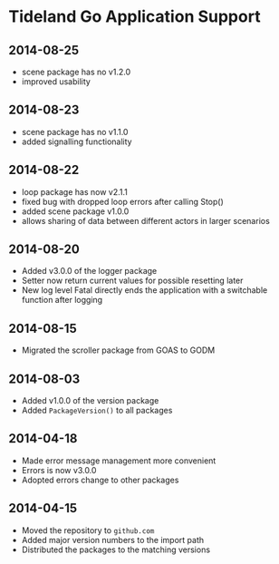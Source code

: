 # Tideland Go Application Support

## 2014-08-25

- scene package has no v1.2.0
- improved usability

## 2014-08-23

- scene package has no v1.1.0
- added signalling functionality

## 2014-08-22

- loop package has now v2.1.1
- fixed bug with dropped loop errors after calling Stop()
- added scene package v1.0.0
- allows sharing of data between different actors in
  larger scenarios

## 2014-08-20

- Added v3.0.0 of the logger package
- Setter now return current values for possible resetting later
- New log level Fatal directly ends the application with a
  switchable function after logging

## 2014-08-15

- Migrated the scroller package from GOAS to GODM

## 2014-08-03

- Added v1.0.0 of the version package
- Added `PackageVersion()` to all packages

## 2014-04-18

- Made error message management more convenient
- Errors is now v3.0.0
- Adopted errors change to other packages

## 2014-04-15

- Moved the repository to `github.com`
- Added major version numbers to the import path
- Distributed the packages to the matching versions

